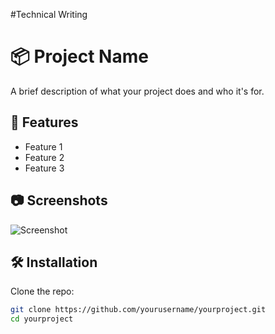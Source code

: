 #Technical Writing
# 📦 Project Name
A brief description of what your project does and who it's for.

## 🚀 Features
- Feature 1
- Feature 2
- Feature 3

## 📷 Screenshots
![Screenshot](screenshot.png)

## 🛠️ Installation

Clone the repo:

```bash
git clone https://github.com/yourusername/yourproject.git
cd yourproject
